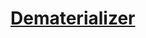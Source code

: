 [Dematerializer](http://dematerializer.zolmeister.com/)
=======================================================
